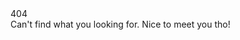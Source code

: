 <div class="flex flex-col items-start w-full gap-4 py-6">
  <span class="text-border text-shadow text-5xl font-semibold">404</span>
  <div class="">
    Can't find what you looking for. Nice to meet you tho!
  </div>
</div>
